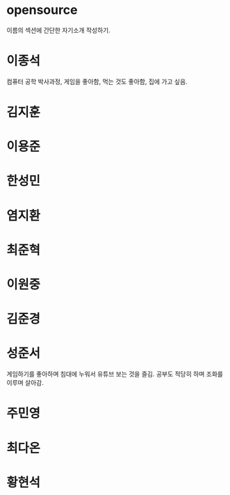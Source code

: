 # opensource
이름의 섹션에 간단한 자기소개 작성하기.

# 이종석
컴퓨터 공학 박사과정, 게임을 좋아함, 먹는 것도 좋아함, 집에 가고 싶음.

# 김지훈

# 이용준

# 한성민

# 염지환

# 최준혁

# 이원중

# 김준경

# 성준서
 게임하기를 좋아하며 침대에 누워서 유튜브 보는 것을 즐김. 공부도 적당히 하며 조화를 이루며 살아감.
# 주민영

# 최다온

# 황현석
